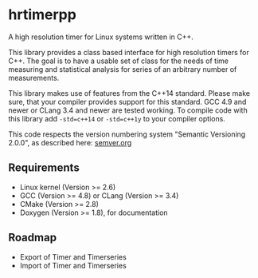 # hrtimerpp
A high resolution timer for Linux systems written in C++.

This library provides a class based interface for high resolution timers for C++. The goal is to have a usable set of class for the needs of time measuring and statistical analysis for series of an arbitrary number of measurements.

This library makes use of features from the C++14 standard. Please make sure, that your compiler provides support for this standard. GCC 4.9 and newer or CLang 3.4 and newer are tested working. To compile code with this library add <code>-std=c++14</code> or <code>-std=c++1y</code> to your  compiler options.

This code respects the version numbering system "Semantic Versioning 2.0.0", as described here: [semver.org](http://semver.org/)

## Requirements
* Linux kernel (Version >= 2.6)
* GCC (Version >= 4.8) or CLang (Version >= 3.4)
* CMake (Version >= 2.8)
* Doxygen (Version >= 1.8), for documentation

## Roadmap
* Export of Timer and Timerseries
* Import of Timer and Timerseries
